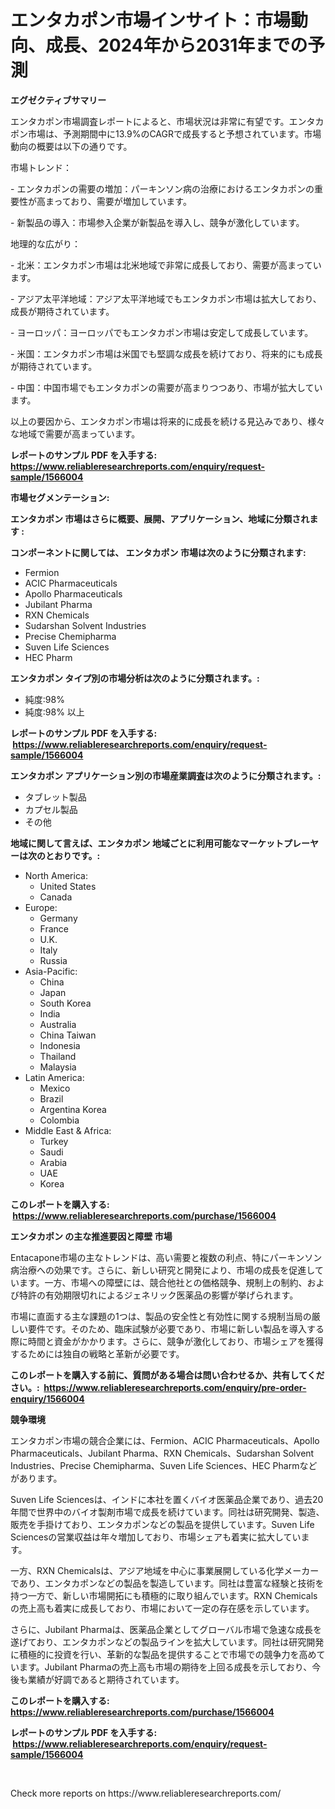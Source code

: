 <p><h1>エンタカポン市場インサイト：市場動向、成長、2024年から2031年までの予測</h1></p><p><strong>エグゼクティブサマリー</strong></p>
<p><p>エンタカポン市場調査レポートによると、市場状況は非常に有望です。エンタカポン市場は、予測期間中に13.9%のCAGRで成長すると予想されています。市場動向の概要は以下の通りです。</p><p>市場トレンド：</p><p>- エンタカポンの需要の増加：パーキンソン病の治療におけるエンタカポンの重要性が高まっており、需要が増加しています。</p><p>- 新製品の導入：市場参入企業が新製品を導入し、競争が激化しています。</p><p>地理的な広がり：</p><p>- 北米：エンタカポン市場は北米地域で非常に成長しており、需要が高まっています。</p><p>- アジア太平洋地域：アジア太平洋地域でもエンタカポン市場は拡大しており、成長が期待されています。</p><p>- ヨーロッパ：ヨーロッパでもエンタカポン市場は安定して成長しています。</p><p>- 米国：エンタカポン市場は米国でも堅調な成長を続けており、将来的にも成長が期待されています。</p><p>- 中国：中国市場でもエンタカポンの需要が高まりつつあり、市場が拡大しています。</p><p>以上の要因から、エンタカポン市場は将来的に成長を続ける見込みであり、様々な地域で需要が高まっています。</p></p>
<p><strong>レポートのサンプル PDF を入手する: <a href="https://www.reliableresearchreports.com/enquiry/request-sample/1566004">https://www.reliableresearchreports.com/enquiry/request-sample/1566004</a></strong></p>
<p><strong>市場セグメンテーション:</strong></p>
<p><strong> エンタカポン 市場はさらに概要、展開、アプリケーション、地域に分類されます :</strong></p>
<p><strong>コンポーネントに関しては、 エンタカポン 市場は次のように分類されます: &nbsp;</strong></p>
<p><ul><li>Fermion</li><li>ACIC Pharmaceuticals</li><li>Apollo Pharmaceuticals</li><li>Jubilant Pharma</li><li>RXN Chemicals</li><li>Sudarshan Solvent Industries</li><li>Precise Chemipharma</li><li>Suven Life Sciences</li><li>HEC Pharm</li></ul></p>
<p><strong> エンタカポン タイプ別の市場分析は次のように分類されます。:</strong></p>
<p><ul><li>純度:98%</li><li>純度:98% 以上</li></ul></p>
<p><strong>レポートのサンプル PDF を入手する: &nbsp;<a href="https://www.reliableresearchreports.com/enquiry/request-sample/1566004">https://www.reliableresearchreports.com/enquiry/request-sample/1566004</a></strong></p>
<p><strong> エンタカポン アプリケーション別の市場産業調査は次のように分類されます。:</strong></p>
<p><ul><li>タブレット製品</li><li>カプセル製品</li><li>その他</li></ul></p>
<p><strong>地域に関して言えば、エンタカポン 地域ごとに利用可能なマーケットプレーヤーは次のとおりです。:</strong></p>
<p><ul>
    <li>
        North America:
        <ul>
            <li>United States</li>
            <li>Canada</li>
        </ul>
    </li>
    <li>
        Europe:
        <ul>
            <li>Germany</li>
            <li>France</li>
            <li>U.K.</li>
            <li>Italy</li>
            <li>Russia</li>
        </ul>
    </li>
    <li>
        Asia-Pacific:
        <ul>
            <li>China</li>
            <li>Japan</li>
            <li>South Korea</li>
            <li>India</li>
            <li>Australia</li>
            <li>China Taiwan</li>
            <li>Indonesia</li>
            <li>Thailand</li>
            <li>Malaysia</li>
        </ul>
    </li>
    <li>
        Latin America:
        <ul>
            <li>Mexico</li>
            <li>Brazil</li>
            <li>Argentina Korea</li>
            <li>Colombia</li>
        </ul>
    </li>
    <li>
        Middle East & Africa:
        <ul>
            <li>Turkey</li>
            <li>Saudi</li>
            <li>Arabia</li>
            <li>UAE</li>
            <li>Korea</li>
        </ul>
    </li>
    </ul></p>
<p><strong>このレポートを購入する: &nbsp;<a href="https://www.reliableresearchreports.com/purchase/1566004">https://www.reliableresearchreports.com/purchase/1566004</a></strong></p>
<p><strong>エンタカポン の主な推進要因と障壁 市場</strong></p>
<p><p>Entacapone市場の主なトレンドは、高い需要と複数の利点、特にパーキンソン病治療への効果です。さらに、新しい研究と開発により、市場の成長を促進しています。一方、市場への障壁には、競合他社との価格競争、規制上の制約、および特許の有効期限切れによるジェネリック医薬品の影響が挙げられます。</p><p>市場に直面する主な課題の1つは、製品の安全性と有効性に関する規制当局の厳しい要件です。そのため、臨床試験が必要であり、市場に新しい製品を導入する際に時間と資金がかかります。さらに、競争が激化しており、市場シェアを獲得するためには独自の戦略と革新が必要です。</p></p>
<p><strong>このレポートを購入する前に、質問がある場合は問い合わせるか、共有してください。:&nbsp; <a href="https://www.reliableresearchreports.com/enquiry/pre-order-enquiry/1566004">https://www.reliableresearchreports.com/enquiry/pre-order-enquiry/1566004</a></strong></p>
<p><strong>競争環境</strong></p>
<p><p>エンタカポン市場の競合企業には、Fermion、ACIC Pharmaceuticals、Apollo Pharmaceuticals、Jubilant Pharma、RXN Chemicals、Sudarshan Solvent Industries、Precise Chemipharma、Suven Life Sciences、HEC Pharmなどがあります。</p><p>Suven Life Sciencesは、インドに本社を置くバイオ医薬品企業であり、過去20年間で世界中のバイオ製剤市場で成長を続けています。同社は研究開発、製造、販売を手掛けており、エンタカポンなどの製品を提供しています。Suven Life Sciencesの営業収益は年々増加しており、市場シェアも着実に拡大しています。</p><p>一方、RXN Chemicalsは、アジア地域を中心に事業展開している化学メーカーであり、エンタカポンなどの製品を製造しています。同社は豊富な経験と技術を持つ一方で、新しい市場開拓にも積極的に取り組んでいます。RXN Chemicalsの売上高も着実に成長しており、市場において一定の存在感を示しています。</p><p>さらに、Jubilant Pharmaは、医薬品企業としてグローバル市場で急速な成長を遂げており、エンタカポンなどの製品ラインを拡大しています。同社は研究開発に積極的に投資を行い、革新的な製品を提供することで市場での競争力を高めています。Jubilant Pharmaの売上高も市場の期待を上回る成長を示しており、今後も業績が好調であると期待されています。</p></p>
<p><strong>このレポートを購入する: &nbsp; <a href="https://www.reliableresearchreports.com/purchase/1566004">https://www.reliableresearchreports.com/purchase/1566004</a></strong></p>
<p><strong>レポートのサンプル PDF を入手する: &nbsp;<a href="https://www.reliableresearchreports.com/enquiry/request-sample/1566004">https://www.reliableresearchreports.com/enquiry/request-sample/1566004</a></strong><strong></strong></p>
<p>&nbsp;</p>
<p>Check more reports on https://www.reliableresearchreports.com/</p>
